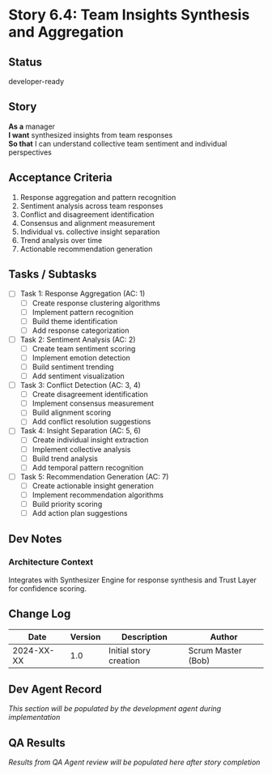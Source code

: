 # Story 6.4: Team Insights Synthesis and Aggregation

## Status
developer-ready

## Story
**As a** manager  
**I want** synthesized insights from team responses  
**So that** I can understand collective team sentiment and individual perspectives

## Acceptance Criteria
1. Response aggregation and pattern recognition
2. Sentiment analysis across team responses
3. Conflict and disagreement identification
4. Consensus and alignment measurement
5. Individual vs. collective insight separation
6. Trend analysis over time
7. Actionable recommendation generation

## Tasks / Subtasks
- [ ] Task 1: Response Aggregation (AC: 1)
  - [ ] Create response clustering algorithms
  - [ ] Implement pattern recognition
  - [ ] Build theme identification
  - [ ] Add response categorization
- [ ] Task 2: Sentiment Analysis (AC: 2)
  - [ ] Create team sentiment scoring
  - [ ] Implement emotion detection
  - [ ] Build sentiment trending
  - [ ] Add sentiment visualization
- [ ] Task 3: Conflict Detection (AC: 3, 4)
  - [ ] Create disagreement identification
  - [ ] Implement consensus measurement
  - [ ] Build alignment scoring
  - [ ] Add conflict resolution suggestions
- [ ] Task 4: Insight Separation (AC: 5, 6)
  - [ ] Create individual insight extraction
  - [ ] Implement collective analysis
  - [ ] Build trend analysis
  - [ ] Add temporal pattern recognition
- [ ] Task 5: Recommendation Generation (AC: 7)
  - [ ] Create actionable insight generation
  - [ ] Implement recommendation algorithms
  - [ ] Build priority scoring
  - [ ] Add action plan suggestions

## Dev Notes
### Architecture Context
Integrates with Synthesizer Engine for response synthesis and Trust Layer for confidence scoring.

## Change Log
| Date | Version | Description | Author |
|------|---------|-------------|---------|
| 2024-XX-XX | 1.0 | Initial story creation | Scrum Master (Bob) |

## Dev Agent Record
*This section will be populated by the development agent during implementation*

## QA Results
*Results from QA Agent review will be populated here after story completion*